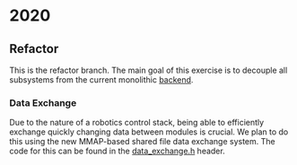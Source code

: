 # 2020
## Refactor

This is the refactor branch. The main goal of this exercise is to decouple all subsystems from the current monolithic [backend](autonomy/backend/main.cpp).

### Data Exchange
Due to the nature of a robotics control stack, being able to efficiently exchange quickly changing data between modules is crucial. We plan to do this using the new MMAP-based shared file data exchange system. The code for this can be found in the [data_exchange.h](autonomy/include/aurora/data_exchange.h) header.